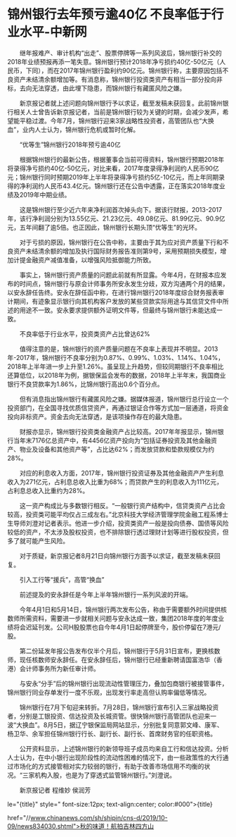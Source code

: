 # 锦州银行去年预亏逾40亿 不良率低于行业水平-中新网

　　继年报难产、审计机构“出走”、股票停牌等一系列风波后，锦州银行补交的2018年业绩预报再添一笔失意。锦州银行预计2018年净亏损约40亿-50亿元（人民币，下同），而在2017年锦州银行盈利约90亿元。锦州银行称，主要原因包括不良资产未结清余额增加等。有消息称，锦州银行投资类资产有相当一部分投向非标，去向无法穿透，由此埋下隐患，而锦州银行有藏匿风险之嫌。

　　新京报记者就上述问题向锦州银行予以求证，截至发稿未获回复。此前锦州银行相关人士曾告诉新京报记者，当前是锦州银行较为关键的时期，会减少发声，希望能平稳过渡。今年7月，锦州银行迎来3家战略性投资者，高管团队也“大换血”，业内人士认为，锦州银行危机或暂时化解。

　　“优等生”锦州银行2018年预亏逾40亿

　　根据锦州银行的最新公告，根据董事会当前可得资料，锦州银行预期2018年将录得净亏损约40亿-50亿元，对比来看，2017年度录得净利润约人民币90亿元；锦州银行同时预期2019年上半年将录得净亏损约5亿-10亿元，而上年同期录得的净利润约人民币43.4亿元。锦州银行还在公告中透露，正在落实2018年度业绩及2019年中期业绩。

　　这是锦州银行至少近六年来净利润首次掉头向下。据该行财报，2013-2017年，该行净利润分别为13.55亿元、21.23亿元、49.08亿元、81.99亿元、90.9亿元，五年间翻了逾5倍。也正因此，锦州银行长期头顶“优等生”的光环。

　　对于亏损的原因，锦州银行在公告中称，主要由于其为应对资产质量下行和不良资产未结清余额的增加及执行国际财务报告准则第9号，采用预期损失模型，增加计提金融资产减值准备，以增强风险抵御能力所致。

　　事实上，锦州银行资产质量的问题此前就有所显露。今年4月，在财报本应发布的时间点，锦州银行与原会计师事务所安永发生分歧，双方沟通两个月的结果，以安永辞任告终。安永在辞任函中称，在进行锦州银行2018年度综合财务报表审计期间，有迹象显示银行向其机构客户发放的某些贷款实际用途与其信贷文件中所述的用途不一致。安永要求提供额外证明文件等，但最终与锦州银行未能达成一致。

　　不良率低于行业水平，投资类资产占比曾达62%

　　值得注意的是，锦州银行的资产质量问题在不良率上表现并不明显。2013年-2017年，锦州银行不良率分别为0.87%、0.99%、1.03%、1.14%、1.04%，2018年上半年进一步上升至1.26%。虽呈现上升趋势，但较同期银行不良率相比还算低位，以2018年为例，据银保监会发布的数据，2018年上半年末，我国商业银行不良贷款率为1.86%，比锦州银行高出0.6个百分点。

　　但有消息指出锦州银行有藏匿风险之嫌。据媒体报道，锦州银行总行设立一个投资部门，在全国寻找优质信贷资产，再通过银证合作等方式加一层通道，将资金投向非标资产。资金去向无法穿透，是该项操作存在的最大隐患。

　　财报亦显示，锦州银行投资类金融资产占比较高。2017年年报显示，锦州银行当年末7176亿总资产中，有4456亿资产投向为“包括证券投资及其他金融资产、物业及设备和其他资产等”，占比达62%；而发放贷款和垫款规模仅为约28%。

　　对应的利息收入方面，2017年，锦州银行投资证券及其他金融资产产生利息收入为271亿元，占利息总收入比重为68%；而贷款产生的利息收入为111亿元，占利息总收入比重约为28%。

　　这一资产构成比与多数银行相反。“一般银行资产结构中，信贷类资产占比会较高，投资类可能平均仅占三成左右。”北京科技大学经济管理学院金融工程系博士生导师刘澄对记者表示。他进一步介绍，投资类资产一般是投向债券、国债等风险较低的资产，不太涉及股权投资，也不排除银行透过理财计划等进行股权投资，但多了就可能产生风险。

　　对于质疑，新京报记者8月21日向锦州银行方面予以求证，截至发稿未获回复。

　　引入工行等“援兵”，高管“换血”

　　前述提及的安永辞任是今年上半年锦州银行一系列风波的开端。

　　今年4月1日和5月14日，锦州银行两次发布公告，称由于需要额外时间提供核数师所需资料，需要进一步就相关问题与安永达成一致，集团2018年度的年度业绩将会迟延刊发。公司H股股票也自今年4月1日起停牌至今，股价停留在7港元/股。

　　第二份延发年报公告发布仅半个月后，锦州银行于5月31日宣布，更换核数师，现任核数师安永辞任。在安永辞任后，锦州银行已经重新聘请国富浩华（香港）会计师事务所为新任审计师。

　　与安永“分手”后的锦州银行出现流动性管理压力，叠加包商银行被接管事件，锦州银行同业存单发行一度不乐观，出现发行率走高但认购率偏低等情况。

　　锦州银行在7月下旬迎来转折。7月28日，锦州银行宣布引入三家战略投资者，分别是工银投资、信达投资及长城资管。很快锦州银行高管团队也迎来一波“大换血”。8月5日，据辽宁银保监局网站显示，分别批复同意郭文峰、康军、杨卫华、余军担任锦州银行行长、副行长、副行长、首席财务官的任职资格。

　　公开资料显示，上述锦州银行的新领导班子成员均来自工行和信达投资。分析人士认为，在中小银行出现阶段性的流动性困难的情况下，由一些政策性的大行通过市场化的方式接管相对实力较弱的银行，有助于改善市场信用不均衡的状况。“三家机构入股，也是为了穿透式监管锦州银行。”刘澄说。

　　新京报记者 程维妙 侯润芳

le="{title}" style=" font-size:12px; text-align:center; color:#000">{title}

href="//www.chinanews.com/sh/shipin/cns-d/2019/10-09/news834030.shtml">秋的味道！航拍吉林四方山
